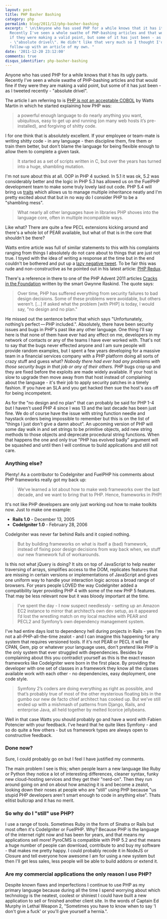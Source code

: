 ```yaml
---
layout: post
title: PHP Basher Bashing
category: php
permalink: blog/2011/12/php-basher-bashing
excerpt: " \n\tAnyone who has used PHP for a while knows that it has its ugly parts.
  Recently I've seen a whole swathe of PHP-bashing articles and that would be fine
  if they were making a valid point, but some of it has just been - as I tweeted recently
  - \"absolute drivel\". He didn't like that very much so I thought I'd follow his
  follow-up with an article of my own. "
date: '2011-12-20 23:12:00'
comments: true
disqus_identifier: php-basher-bashing
---
```


Anyone who has used PHP for a while knows that it has its ugly parts. Recently I've seen a whole swathe of PHP-bashing articles and that would fine if they were they are making a valid point, but some of it has just been - as I tweeted recently - "absolute drivel". 

The article I am referring to is [PHP is not an acceptable COBOL](http://chipotle.tumblr.com/post/13908062333/php-is-not-an-acceptable-cobol) by Watts Martin in which he started explaining how PHP was:

<blockquote>a powerful enough language to do nearly anything you want, ubiquitous, easy to get up and running (on many web hosts it’s pre-installed), and forgiving of shitty code.</blockquote>

I for one think that is absolutely excellent. If your employee or team-mate is writing shitty code - in any language - then discipline them, fire them or train them better, but don't blame the language for being flexible enough to allow them to complete a given task.

<blockquote>It started as a set of scripts written in C, but over the years has turned into a huge, shambling mutation.</blockquote>

I'm not sure about this at all. OOP in PHP 4 sucked. In 5.1 it was ok, 5.2 was considerably better and the logic in PHP 5.3 has allowed us on the FuelPHP development team to make some truly lovely laid out code. PHP 5.4 will bring us [traits](http://php.net/manual/en/language.oop5.traits.php) which allows us to manage multiple inheritance neatly and I'm pretty excited about that but in no way do I consider PHP to be a "shambling mess".

<blockquote>What nearly all other languages have in libraries PHP shoves into the language core, often in multiple incompatible ways.</blockquote>

Like what? There are quite a few PECL extensions kicking around and there's a whole lot of PEAR available, but what of that is in the core that shouldn't be there?

Watts entire article was full of similar statements to this with his complaints ranging from things I absolutely do not care about to things that are just not true. I toyed with the idea of writing a response at the time but in the end couldn't be bothered and put up a [lazy negative tweet](https://twitter.com/#!/philsturgeon/status/146340934001504256). To be fair this was rude and non-constructive as he pointed out in his latest article: [PHP Redux](http://chipotle.tumblr.com/post/14517072245/php-redux).

There's a reference in there to one of the PHP Advent 2011 articles [Cracks in the Foundation](http://phpadvent.org/2011/cracks-in-the-foundation-by-gwynne-raskind) written by the smart Gwynne Raskind. The quote says:

<blockquote>Over time, PHP has suffered everything from security failures to bad design decisions. Some of these problems were avoidable, but others weren’t. […] If asked what the problem [with PHP] is today, I would say, "no design and no plan."</blockquote>

He missed out the sentence before that which says "Unfortunately, nothing’s perfect — PHP included.". Absolutely, there have been security issues and bugs in PHP's past like any other language. One thing I'll say here is that none of them have ever had any effect on me, developers in my network of contacts or any of the teams I have ever worked with. That's not to say that the bugs never effected anyone and I am sure people will provide random examples, but I spent a few years developing for a massive team in a financial services company with a PHP platform doing all sorts of crazy stuff and guess what? <em>Nobody there had ever had any problems with those security bugs in that job or any of their others.</em> PHP bugs crop up and they are fixed before the exploits are made widely available. If your host is slow to upgrade then move away from that host instead of complaining about the language - it's their job to apply security patches in a timely fashion. If you have an SLA and you get hacked then sue the host's ass off for being incompetent.

As for the "no design and no plan" that can probably be said for PHP 1-4 but I haven't used PHP 4 since I was 13 and the last decade has been just fine. We do of course have the issue with string function needle and haystack orders being impossible to remember but this is on the list of "things I just don't give a damn about". An upcoming version of PHP will some day walk in and set strings to be primitive objects, add new string methods to those objects and deprecate procedural string functions. When that happens the one and only true "PHP has evolved badly" argument will be squashed and until then I will continue to build applications and still not care.

### Anything else?

Plenty! As a contributor to CodeIgniter and FuelPHP his comments about PHP frameworks really got my back up:

<blockquote>We've learned a lot about how to make web frameworks over the last decade, and we want to bring that to PHP. Hence, frameworks in PHP!</blockquote>

It's not like PHP developers are only just working out how to make toolkits now. Just to make one example:

* **Rails 1.0** - December 13, 2005
* **CodeIgniter 1.0** - February 28, 2006

CodeIgniter was never far behind Rails and it copied nothing.

<blockquote>But by building frameworks on what is itself a (bad) framework, instead of fixing poor design decisions from way back when, we stuff our new framework full of workarounds.</blockquote>

Is this not what jQuery is doing? It sits on top of JavaScript to help neater traversing of arrays, simplifies access to the DOM, replicates features that are missing in certain versions or implementations of JavaScript and gives one uniform way to handle your interaction logic across a broad range of browsers. For years people LOVED the way CodeIgniter added a compatibility layer providing PHP 4 with some of the new PHP 5 features. That may be less relevant now but it was bloody important at the time.

<blockquote>I've spent the day - I now suspect needlessly - setting up an Amazon EC2 instance to mirror that architect’s own dev setup, as it appeared I’d lost the wrestling match on my local machine with PEAR and PECL2 and Symfony’s own dependency management system.</blockquote>

I've had entire days lost to dependency hell during projects in Rails - yes I'm not a all-PHP-all-the-time zealot - and I can imagine this happening for any system that requires versioned tools. If it's not PEAR or PECL it will be CPAN, Gem, pip or whatever your language uses, don't pretend like PHP is the only system that ever struggled with dependencies. Besides by complaining about this you contradict yourself as this is the exact reason frameworks like CodeIgniter were born in the first place. By providing the developer with one set of classes in a framework they know all the classes available work with each other - no dependencies, easy deployment, one code style.

<blockquote>Symfony 2’s coders are doing everything as right as possible, and that’s probably true of most of the other mysterious floating bits in the gumbo our new de facto chief architect has cooked up. But we’ve still ended up with a mishmash of patterns from Django, Rails, and enterprise Java, all held together by melted licorice jellybeans.</blockquote>

Well in that case Watts you should probably go and have a word with Fabien Potencier with your feedback. I've heard that he quite likes Symfony - and so do quite a few others - but us framework types are always open to constructive feedback.

### Done now?

Sure, I could probably go on but I feel I have justified my comments. 

The main problem I see is this; when people learn a new language like Ruby or Python they notice a lot of interesting differences, cleaner syntax, funky new cloud-hosting services and they get their "nerd-on". Then they run around going on and on about how amazing it is and become a zealot, looking down their noses at people who are "still" using PHP because "us stupid PHP developers aren't smart enough to code in anything else". Thats elitist bullcrap and it has no merit.

### So why do I "still" use PHP?

I use a range of tools. Sometimes Ruby in the form of Sinatra or Rails but most often it's CodeIgniter or FuelPHP. Why? Because PHP is the language of the internet right now and has been for years, and that means my applications sell more! PyroCMS is compatible with PHP 5.2 and that means a huge number of people can download, contribute to and buy my software - that makes me pretty happy. I could probably recode it in NodeJS or Closure and tell everyone how awesome I am for using a new system but then I'll get less sales, less people will be able to build addons or extend it.

### Are my commercial applications the only reason I use PHP?

Despite known flaws and imperfections I continue to use PHP as my primary language because during all the time I spend worrying about which technology is the neatest, coolest or shiniest I could have built a new application to sell or finished another client site. In the words of Captain Ed Murphy in Lethal Weapon 2, "Sometimes you have to know when to say 'I don't give a fuck' or you'll give yourself a hernia.".